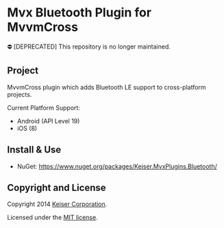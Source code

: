 # Mvx Bluetooth Plugin for MvvmCross
:no_entry: [DEPRECATED] This repository is no longer maintained.

## Project
MvvmCross plugin which adds Bluetooth LE support to cross-platform projects.

Current Platform Support:
* Android (API Level 19)
* iOS (8)

## Install & Use
* NuGet: https://www.nuget.org/packages/Keiser.MvxPlugins.Bluetooth/

## Copyright and License
Copyright 2014 [Keiser Corporation](http://keiser.com/).

Licensed under the [MIT license](LICENSE.md).
